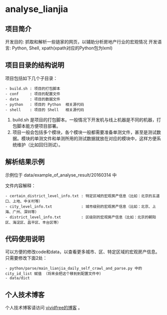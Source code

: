 # analyse_lianjia

## 项目简介

开发目的: 抓取和解析一些链家的网页，以辅助分析房地产行业的宏观情况
开发语言: Python, Shell, xpath(xpath对应的Python包为lxml)

## 项目目录的结构说明

项目包括如下几个子目录：

    - build.sh : 项目的打包脚本
    - conf     : 项目的配置文件
    - data     : 项目的数据文件
    - python   : 项目的 Python  相关源代码
    - shell    : 项目的 Shell   相关源代码

1. build.sh 是项目的打包脚本。一般情况下开发机与线上机器是不同的机器，打包脚本能方便项目部署。
2. 项目一般会包括多个模块，各个模块一般都需要准备单测文件，甚至是测试数据。模块的单测文件和单测所用的测试数据就放在对应的模块中，这样方便系统维护（比如回归测试）。

## 解析结果示例

示例位于 data/example_of_analyse_result/20160314 中

文件内容解释：

    - certain_district_level_info.txt : 特定区域的宏观房产信息（比如：北京的五道口、上地、中关村等）
    - city_level_info.txt             : 城市级别的宏观房产信息（比如：北京、上海、广州、深圳等）
    - district_level_info.txt         : 区级别的宏观房产信息（比如：北京的朝阳区、海淀区、昌平区、丰台区等）

## 代码使用说明

可以方便的修改code和data，以查看更多城市、区、特定区域的宏观房产信息。只需要修改下面2处：

    - python/parse/main_lianjia_daily_self_crawl_and_parse.py 中的 city_id_list 赋值 （将来会把这个移到到配置文件中）
    - data/dict

## 个人技术博客

个人技术博客请访问 [vividfree的博客](http://vividfree.github.io/) 。
